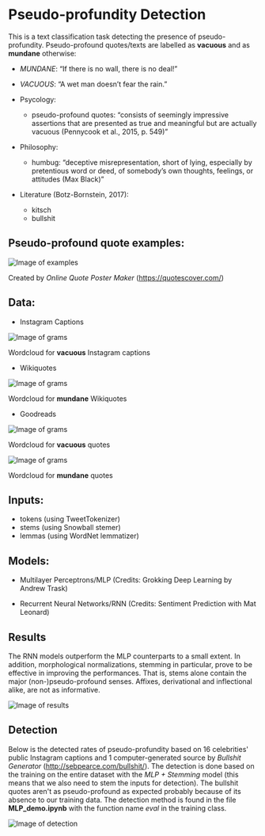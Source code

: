 # Pseudo-profundity Detection

This is a text classification task detecting the presence of pseudo-profundity. Pseudo-profound quotes/texts are labelled as **vacuous** and as **mundane** otherwise:

  - *MUNDANE*: “If there is no wall, there is no deal!”
  - *VACUOUS*: “A wet man doesn’t fear the rain.”

- Psycology:  
  - pseudo-profound quotes:
  “consists of seemingly impressive assertions that are presented as true and meaningful but
  are actually vacuous (Pennycook et al., 2015, p. 549)”
- Philosophy:
  - humbug:
  “deceptive misrepresentation, short of lying, especially by pretentious
  word or deed, of somebody’s own thoughts, feelings, or attitudes (Max Black)”
- Literature (Botz-Bornstein, 2017):
  - kitsch
  - bullshit
  
## Pseudo-profound quote examples:

![Image of examples](https://raw.githubusercontent.com/jerrychihchun/pseudo-profunidity/master/figures/quotes.png)

Created by *Online Quote Poster Maker* (https://quotescover.com/) 
  
## Data:
- Instagram Captions

![Image of grams](https://raw.githubusercontent.com/jerrychihchun/pseudo-profunidity/master/figures/gram.png)

Wordcloud for **vacuous** Instagram captions

- Wikiquotes

![Image of grams](https://raw.githubusercontent.com/jerrychihchun/pseudo-profunidity/master/figures/wiki.png)

Wordcloud for **mundane** Wikiquotes
- Goodreads

![Image of grams](https://raw.githubusercontent.com/jerrychihchun/pseudo-profunidity/master/figures/inspiration.png)

Wordcloud for **vacuous** quotes

![Image of grams](https://raw.githubusercontent.com/jerrychihchun/pseudo-profunidity/master/figures/science.png)

Wordcloud for **mundane** quotes

## Inputs:

- tokens (using TweetTokenizer)
- stems (using Snowball stemer)
- lemmas (using WordNet lemmatizer)

## Models:

- Multilayer Perceptrons/MLP (Credits: Grokking Deep Learning by Andrew Trask)

- Recurrent Neural Networks/RNN (Credits: Sentiment Prediction with Mat Leonard)

## Results

The RNN models outperform the MLP counterparts to a small extent. In addition, morphological normalizations, stemming in particular, prove to be effective in improving the performances. That is, stems alone contain the major (non-)pseudo-profound senses. Affixes, derivational and inflectional alike, are not as informative.

![Image of results](https://raw.githubusercontent.com/jerrychihchun/pseudo-profunidity/master/figures/result.png)

## Detection

Below is the detected rates of pseudo-profundity based on 16 celebrities' public Instagram captions and 1 computer-generated source by *Bullshit Generator* (http://sebpearce.com/bullshit/). The detection is done based on the training on the entire dataset with the *MLP + Stemming* model (this means that we also need to stem the inputs for detection). The bullshit quotes aren't as pseudo-profound as expected probably because of its absence to our training data. The detection method is found in the file **MLP_demo.ipynb** with the function name *eval* in the training class.

![Image of detection](https://raw.githubusercontent.com/jerrychihchun/pseudo-profunidity/master/figures/detection.png)
